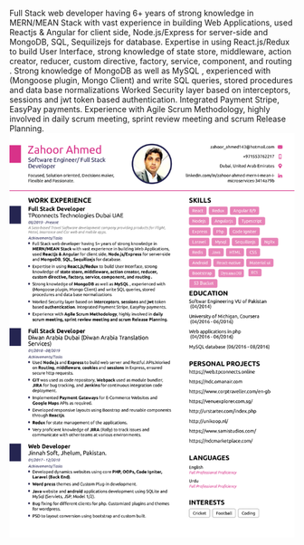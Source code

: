 Full Stack web developer having 6+ years of strong knowledge in MERN/MEAN Stack with vast experience in building Web Applications, used Reactjs & Angular for client side, Node.js/Express for server-side and MongoDB, SQL, Sequilizejs for database.
Expertise in using React.js/Redux to build User Interface, strong knowledge of state store, middleware, action creator, reducer, custom directive, factory, service, component, and routing .
Strong knowledge of MongoDB as well as MySQL , experienced with (Mongoose plugin, Mongo Client) and write SQL queries, stored procedures and data base normalizations
Worked Security layer based on interceptors, sessions and jwt token based authentication. Integrated Payment Stripe, EasyPay payments.
Experience with Agile Scrum Methodology, highly involved in daily scrum meeting, sprint review meeting and scrum Release Planning.
![My Resume Image](https://github.com/zwebapps/zwebapps/blob/main/Zahoor_s-Resume.png)

<!---
zwebapps/zwebapps is a ✨ special ✨ repository because its `README.md` (this file) appears on your GitHub profile.
You can click the Preview link to take a look at your changes.
--->
